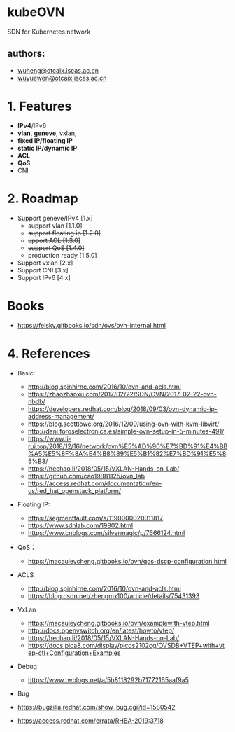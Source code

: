 # kubeOVN
SDN for Kubernetes network

## authors:

- wuheng@otcaix.iscas.ac.cn
- wuyuewen@otcaix.iscas.ac.cn

# 1. Features

- **IPv4**/IPv6
- **vlan**, **geneve**, vxlan, 
- **fixed IP/floating IP**
- **static IP/dynamic IP**
- **ACL**
- **QoS**
- CNI

# 2. Roadmap

- Support geneve/IPv4 [1.x]
  - ~~support vlan [1.1.0]~~
  - ~~support floating ip [1.2.0]~~
  - ~~upport ACL [1.3.0]~~
  - ~~support QoS [1.4.0]~~
  - production ready [1.5.0]
- Support vxlan [2.x]
- Support CNI [3.x]
- Support IPv6 [4.x]

# Books

- https://feisky.gitbooks.io/sdn/ovs/ovn-internal.html

# 4. References

- Basic:
  - http://blog.spinhirne.com/2016/10/ovn-and-acls.html
  - https://zhaozhanxu.com/2017/02/22/SDN/OVN/2017-02-22-ovn-nbdb/
  - https://developers.redhat.com/blog/2018/09/03/ovn-dynamic-ip-address-management/
  - https://blog.scottlowe.org/2016/12/09/using-ovn-with-kvm-libvirt/
  - http://dani.foroselectronica.es/simple-ovn-setup-in-5-minutes-491/
  - https://www.li-rui.top/2018/12/16/network/ovn%E5%AD%90%E7%BD%91%E4%BB%A5%E5%8F%8A%E4%B8%89%E5%B1%82%E7%BD%91%E5%85%B3/
  - https://hechao.li/2018/05/15/VXLAN-Hands-on-Lab/
  - https://github.com/cao19881125/ovn_lab
  - https://access.redhat.com/documentation/en-us/red_hat_openstack_platform/

- Floating IP:
  - https://segmentfault.com/a/1190000020311817
  - https://www.sdnlab.com/19802.html
  - https://www.cnblogs.com/silvermagic/p/7666124.html

- QoS：
  - https://macauleycheng.gitbooks.io/ovn/qos-dscp-configuration.html

- ACLS:
  - http://blog.spinhirne.com/2016/10/ovn-and-acls.html
  - https://blog.csdn.net/zhengmx100/article/details/75431393

- VxLan
  - https://macauleycheng.gitbooks.io/ovn/examplewith-vtep.html
  - http://docs.openvswitch.org/en/latest/howto/vtep/
  - https://hechao.li/2018/05/15/VXLAN-Hands-on-Lab/
  - https://docs.pica8.com/display/picos2102cg/OVSDB+VTEP+with+vtep-ctl+Configuration+Examples
  
- Debug
  - https://www.twblogs.net/a/5b8118292b71772165aaf9a5
  
 - Bug
  - https://bugzilla.redhat.com/show_bug.cgi?id=1580542
  - https://access.redhat.com/errata/RHBA-2019:3718
